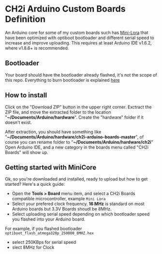 # CH2i Arduino Custom Boards Definition

An Arduino core for some of my custom boards such has [Mini-Lora](https://github.com/hallard/Mini-LoRa) that have been optimized with optiboot bootloader and different serial speed to increase and improve uploading.
This requires at least Arduino IDE v1.6.2, where v1.8.6+ is recommended. 


## Bootloader 
Your board should have the bootloader already flashed, it's not the scope of this repo. Everything to burn bootloader is explained [here](https://github.com/hallard/Pro-Mini-ICSP-FTDI)

## How to install

Click on the "Download ZIP" button in the upper right corner. Exctract the ZIP file, and move the extracted folder to the location "**~/Documents/Arduino/hardware**". Create the "hardware" folder if it doesn't exist.

After extraction, you should have something like "**~/Documents/Arduino/hardware/ch2i-arduino-boards-master**", of course you can rename folder to "**~/Documents/Arduino/hardware/ch2i**"
Open Arduino IDE, and a new category in the boards menu called "CH2i Boards" will show up.

## Getting started with MiniCore

Ok, so you're downloaded and installed, ready to upload but how to get started? Here's a quick guide:

* Open the **Tools > Board** menu item, and select a CH2i Boards compatible microcontroller, example `Mini Lora`
* Select your prefered clock frequency. **16 MHz** is standard on most Arduino boards but 3.3V Boards shoudl be 8MHz.
* Select uploading serial speed depending on which bootloader speed you flashed into your Arduino board.

For example, if you flashed bootloader `optiboot_flash_atmega328p_250000_8MHZ.hex`

 * select 250KBps for serial speed
 * slect 8MHz for Clock



